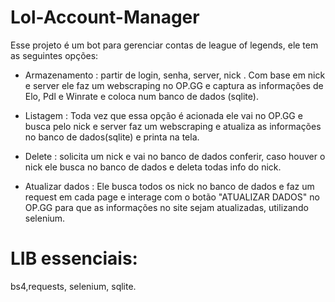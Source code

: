 # Lol-Account-Manager

Esse projeto é um bot para gerenciar contas de league of legends, ele tem as seguintes opções:

- Armazenamento :  partir de login, senha, server, nick . Com base em nick e server ele faz um webscraping no OP.GG e captura as informações de Elo, Pdl e Winrate e coloca num banco de dados (sqlite).

- Listagem : Toda vez que essa opção é acionada ele vai no OP.GG e busca pelo nick e server faz um webscraping e atualiza as informações no banco de dados(sqlite) e printa na tela.

- Delete : solicita um nick e vai no banco de dados conferir, caso houver o nick ele busca no banco de dados e deleta todas info do nick.

- Atualizar dados : Ele busca todos os nick no banco de dados e faz um request em cada page e interage com o botão "ATUALIZAR DADOS" no OP.GG para que as informações no site sejam atualizadas, utilizando selenium.

# LIB essenciais:

bs4,requests, selenium, sqlite.
